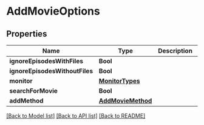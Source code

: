 # AddMovieOptions

## Properties
Name | Type | Description | Notes
------------ | ------------- | ------------- | -------------
**ignoreEpisodesWithFiles** | **Bool** |  | [optional] 
**ignoreEpisodesWithoutFiles** | **Bool** |  | [optional] 
**monitor** | [**MonitorTypes**](MonitorTypes.md) |  | [optional] 
**searchForMovie** | **Bool** |  | [optional] 
**addMethod** | [**AddMovieMethod**](AddMovieMethod.md) |  | [optional] 

[[Back to Model list]](../README.md#documentation-for-models) [[Back to API list]](../README.md#documentation-for-api-endpoints) [[Back to README]](../README.md)


